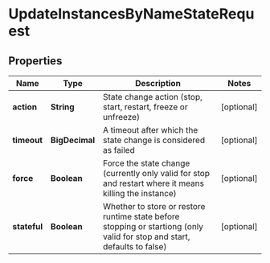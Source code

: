 

# UpdateInstancesByNameStateRequest


## Properties

| Name | Type | Description | Notes |
|------------ | ------------- | ------------- | -------------|
|**action** | **String** | State change action (stop, start, restart, freeze or unfreeze) |  [optional] |
|**timeout** | **BigDecimal** | A timeout after which the state change is considered as failed |  [optional] |
|**force** | **Boolean** | Force the state change (currently only valid for stop and restart where it means killing the instance) |  [optional] |
|**stateful** | **Boolean** | Whether to store or restore runtime state before stopping or startiong (only valid for stop and start, defaults to false) |  [optional] |



